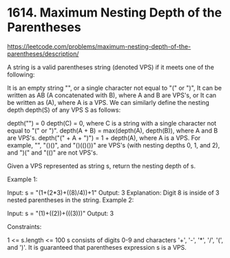 # 1614. Maximum Nesting Depth of the Parentheses
https://leetcode.com/problems/maximum-nesting-depth-of-the-parentheses/description/

A string is a valid parentheses string (denoted VPS) if it meets one of the following:

It is an empty string "", or a single character not equal to "(" or ")",
It can be written as AB (A concatenated with B), where A and B are VPS's, or
It can be written as (A), where A is a VPS.
We can similarly define the nesting depth depth(S) of any VPS S as follows:

depth("") = 0
depth(C) = 0, where C is a string with a single character not equal to "(" or ")".
depth(A + B) = max(depth(A), depth(B)), where A and B are VPS's.
depth("(" + A + ")") = 1 + depth(A), where A is a VPS.
For example, "", "()()", and "()(()())" are VPS's (with nesting depths 0, 1, and 2), and ")(" and "(()" are not VPS's.

Given a VPS represented as string s, return the nesting depth of s.



Example 1:

Input: s = "(1+(2*3)+((8)/4))+1"
Output: 3
Explanation: Digit 8 is inside of 3 nested parentheses in the string.
Example 2:

Input: s = "(1)+((2))+(((3)))"
Output: 3


Constraints:

1 <= s.length <= 100
s consists of digits 0-9 and characters '+', '-', '*', '/', '(', and ')'.
It is guaranteed that parentheses expression s is a VPS.